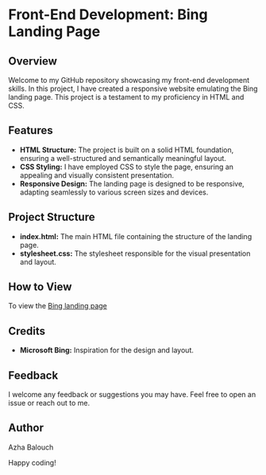 # Front-End Development: Bing Landing Page

## Overview
Welcome to my GitHub repository showcasing my front-end development skills. In this project, I have created a responsive website emulating the Bing landing page. This project is a testament to my proficiency in HTML and CSS.

## Features
- **HTML Structure:** The project is built on a solid HTML foundation, ensuring a well-structured and semantically meaningful layout.
- **CSS Styling:** I have employed CSS to style the page, ensuring an appealing and visually consistent presentation.
- **Responsive Design:** The landing page is designed to be responsive, adapting seamlessly to various screen sizes and devices.

## Project Structure
- **index.html:** The main HTML file containing the structure of the landing page.
- **stylesheet.css:** The stylesheet responsible for the visual presentation and layout.

## How to View
To view the [Bing landing page](https://azhabalouch.github.io/FrontEndDev-LandingPage/)

## Credits
- **Microsoft Bing:** Inspiration for the design and layout.

## Feedback
I welcome any feedback or suggestions you may have. Feel free to open an issue or reach out to me.

## Author
Azha Balouch

Happy coding!
